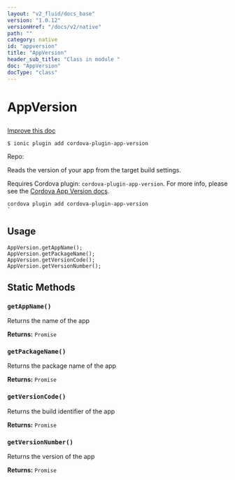```yaml
---
layout: "v2_fluid/docs_base"
version: "1.0.12"
versionHref: "/docs/v2/native"
path: ""
category: native
id: "appversion"
title: "AppVersion"
header_sub_title: "Class in module "
doc: "AppVersion"
docType: "class"
---
```









<h1 class="api-title">


AppVersion






</h1>

<a class="improve-v2-docs" href='http://github.com/driftyco/ionic-native/edit/master/src/plugins/appversion.ts#L0'>
Improve this doc
</a>





<!-- decorators -->

<pre><code>$ ionic plugin add cordova-plugin-app-version</code></pre>
<p>Repo:
<a href="">

</a>
</p>

<!-- description -->

<p>Reads the version of your app from the target build settings.</p>
<p>Requires Cordova plugin: <code>cordova-plugin-app-version</code>. For more info, please see the <a href="https://github.com/whiteoctober/cordova-plugin-app-version">Cordova App Version docs</a>.</p>
<pre><code>cordova plugin add cordova-plugin-app-version
`
</code></pre>

<!-- @usage tag -->

<h2>Usage</h2>

<pre><code class="lang-js">AppVersion.getAppName();
AppVersion.getPackageName();
AppVersion.getVersionCode();
AppVersion.getVersionNumber();
</code></pre>




<!-- @property tags -->
<h2>Static Methods</h2>
<div id="getAppName"></div>
<h3><code>getAppName()</code>
  
</h3>

Returns the name of the app






<div class="return-value" markdown="1">
<i class="icon ion-arrow-return-left"></i>
<b>Returns:</b> 
  <code>Promise</code> 
</div>



<div id="getPackageName"></div>
<h3><code>getPackageName()</code>
  
</h3>

Returns the package name of the app






<div class="return-value" markdown="1">
<i class="icon ion-arrow-return-left"></i>
<b>Returns:</b> 
  <code>Promise</code> 
</div>



<div id="getVersionCode"></div>
<h3><code>getVersionCode()</code>
  
</h3>

Returns the build identifier of the app






<div class="return-value" markdown="1">
<i class="icon ion-arrow-return-left"></i>
<b>Returns:</b> 
  <code>Promise</code> 
</div>



<div id="getVersionNumber"></div>
<h3><code>getVersionNumber()</code>
  
</h3>

Returns the version of the app






<div class="return-value" markdown="1">
<i class="icon ion-arrow-return-left"></i>
<b>Returns:</b> 
  <code>Promise</code> 
</div>




<!-- methods on the class --><!-- related link --><!-- end content block -->


<!-- end body block -->


